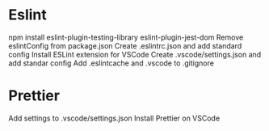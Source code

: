 # Eslint
npm install eslint-plugin-testing-library eslint-plugin-jest-dom
Remove eslintConfig from package.json
Create .eslintrc.json and add standard config
Install ESLint extension for VSCode
Create .vscode/settings.json and add standar config
Add .eslintcache and .vscode to .gitignore

# Prettier
Add settings to .vscode/settings.json
Install Prettier on VSCode